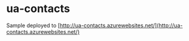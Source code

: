 # ua-contacts

Sample deployed to [http://ua-contacts.azurewebsites.net/](http://ua-contacts.azurewebsites.net/)
